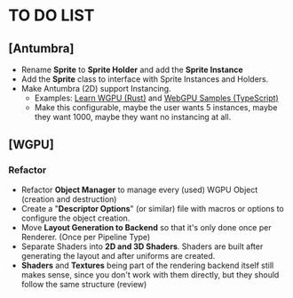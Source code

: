 # TO DO LIST

## \[Antumbra\]

- Rename **Sprite** to **Sprite Holder** and add the **Sprite Instance**
- Add the **Sprite** class to interface with Sprite Instances and Holders.
- Make Antumbra (2D) support Instancing.
    - Examples: [Learn WGPU (Rust)](https://sotrh.github.io/learn-wgpu/beginner/tutorial7-instancing) and [WebGPU Samples (TypeScript)](https://webgpu.github.io/webgpu-samples/?sample=instancedCube)
    - Make this configurable, maybe the user wants 5 instances, maybe they want 1000, maybe they want no instancing at all.

## \[WGPU\]

### Refactor

- Refactor **Object Manager** to manage every (used) WGPU Object (creation and destruction)
- Create a "**Descriptor Options**" (or similar) file with macros or options to configure the object creation.
- Move **Layout Generation to Backend** so that it's only done once per Renderer. (Once per Pipeline Type)
- Separate Shaders into **2D and 3D Shaders**. Shaders are built after generating the layout and after uniforms are created.
- **Shaders** and **Textures** being part of the rendering backend itself still makes sense, since you don't work with them directly, but they should follow the same structure (review)
